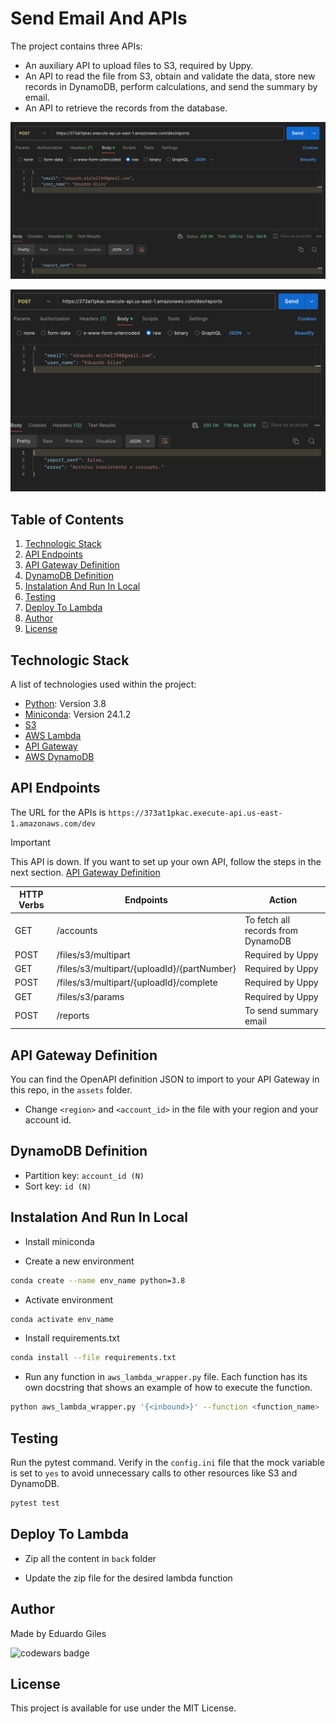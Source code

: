 # Send Email And APIs

The project contains three APIs:

- An auxiliary API to upload files to S3, required by Uppy.
- An API to read the file from S3, obtain and validate the data, store new records in DynamoDB, perform calculations, and send the summary by email.
- An API to retrieve the records from the database.

![API sample true](../assets/api-sample-true.png)

![API sample false](../assets/api-sample-false.png)

## Table of Contents

1. [Technologic Stack](#technologic-stack)
2. [API Endpoints](#api-endpoints)
3. [API Gateway Definition](#api-gateway-definition)
4. [DynamoDB Definition](#dynamodb-definition)
5. [Instalation And Run In Local](#instalation-and-run-in-local)
6. [Testing](#testing)
7. [Deploy To Lambda](#deploy-to-lambda)
8. [Author](#author)
9. [License](#license)

## Technologic Stack

A list of technologies used within the project:

- [Python](https://www.python.org): Version 3.8
- [Miniconda](https://docs.anaconda.com/miniconda/): Version 24.1.2
- [S3](https://aws.amazon.com/en/s3)
- [AWS Lambda](https://aws.amazon.com/en/pm/lambda/)
- [API Gateway](https://aws.amazon.com/en/api-gateway/)
- [AWS DynamoDB](https://aws.amazon.com/en/dynamodb/)

## API Endpoints

The URL for the APIs is `https://373at1pkac.execute-api.us-east-1.amazonaws.com/dev`

> [!IMPORTANT]
> This API is down. If you want to set up your own API, follow the steps in the next section.
> [API Gateway Definition](#api-gateway-definition)

| HTTP Verbs | Endpoints                                   | Action                             |
| ---------- | ------------------------------------------- | ---------------------------------- |
| GET        | /accounts                                   | To fetch all records from DynamoDB |
| POST       | /files/s3/multipart                         | Required by Uppy                   |
| GET        | /files/s3/multipart/{uploadId}/{partNumber} | Required by Uppy                   |
| POST       | /files/s3/multipart/{uploadId}/complete     | Required by Uppy                   |
| GET        | /files/s3/params                            | Required by Uppy                   |
| POST       | /reports                                    | To send summary email              |

## API Gateway Definition

You can find the OpenAPI definition JSON to import to your API Gateway in this repo, in the `assets` folder.

- Change `<region>` and `<account_id>` in the file with your region and your account id.

## DynamoDB Definition

- Partition key: `account_id (N)`
- Sort key: `id (N)`

## Instalation And Run In Local

- Install miniconda

- Create a new environment

```bash
conda create --name env_name python=3.8
```

- Activate environment

```bash
conda activate env_name
```

- Install requirements.txt

```bash
conda install --file requirements.txt
```

- Run any function in `aws_lambda_wrapper.py` file. Each function has its own docstring that shows an example of how to execute the function.

```bash
python aws_lambda_wrapper.py '{<inbound>}' --function <function_name>
```

## Testing

Run the pytest command. Verify in the `config.ini` file that the mock variable is set to `yes` to avoid unnecessary calls to other resources like S3 and DynamoDB.

```bash
pytest test
```

## Deploy To Lambda

- Zip all the content in `back` folder

- Update the zip file for the desired lambda function

## Author

Made by Eduardo Giles

![codewars badge](https://www.codewars.com/users/EddyGilz/badges/large)

## License

This project is available for use under the MIT License.
